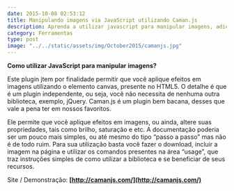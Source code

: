 ```yaml
---
date: 2015-10-08 02:53:12
title: Manipulando imagens via JavaScript utilizando Caman.js
description: Aprenda a utilizar javascript para manipular imagens, adicionando efeitos e outros recursos.
category: Ferramentas
type: post
image: "../../static/assets/img/October2015/camanjs.jpg"
---
```


**Como utilizar JavaScript para manipular imagens?**

Este plugin jtem por finalidade permitir que você aplique efeitos em imagens utilizando o elemento canvas, presente no HTML5\. O detalhe é que é um plugin independente, ou seja, você não necessita de nenhuma outra biblioteca, exemplo, jQuery. Caman.js é um plugin bem bacana, desses que vale a pena ter em nossos favoritos.

Ele permite que você aplique efeitos em imagens, ou ainda, altere suas propriedades, tais como brilho, saturação e etc. A documentação poderia ser um pouco mais simples, ou até mesmo do tipo “passo a passo” mas não é de todo ruim. Para sua utilização basta você fazer o download, incluir a imagem na página e utilizar os comandos presentes na área “usage”, que traz instruções simples de como utilizar a biblioteca e se beneficiar de seus recursos.

Site / Demonstração: **[http://camanjs.com/](http://camanjs.com/)**
